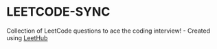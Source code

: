# LEETCODE-SYNC
Collection of LeetCode questions to ace the coding interview! - Created using [LeetHub](https://github.com/QasimWani/LeetHub)
